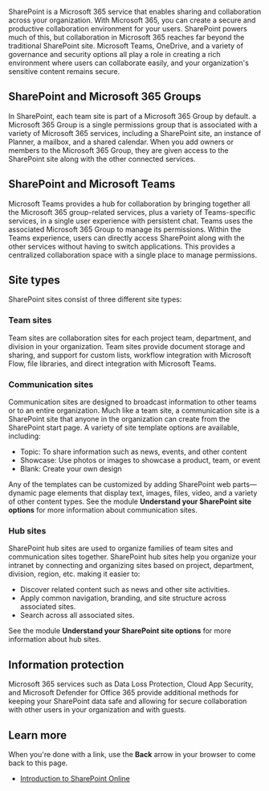 SharePoint is a Microsoft 365 service that enables sharing and collaboration across your organization. With Microsoft 365, you can create a secure and productive collaboration environment for your users. SharePoint powers much of this, but collaboration in Microsoft 365 reaches far beyond the traditional SharePoint site. Microsoft Teams, OneDrive, and a variety of governance and security options all play a role in creating a rich environment where users can collaborate easily, and your organization's sensitive content remains secure.

## SharePoint and Microsoft 365 Groups

In SharePoint, each team site is part of a Microsoft 365 Group by default. a Microsoft 365 Group is a single permissions group that is associated with a variety of Microsoft 365 services, including a SharePoint site, an instance of Planner, a mailbox, and a shared calendar. When you add owners or members to the Microsoft 365 Group, they are given access to the SharePoint site along with the other connected services.

## SharePoint and Microsoft Teams

Microsoft Teams provides a hub for collaboration by bringing together all the Microsoft 365 group-related services, plus a variety of Teams-specific services, in a single user experience with persistent chat. Teams uses the associated Microsoft 365 Group to manage its permissions. Within the Teams experience, users can directly access SharePoint along with the other services without having to switch applications. This provides a centralized collaboration space with a single place to manage permissions.

## Site types

SharePoint sites consist of three different site types:

### Team sites

Team sites are collaboration sites for each project team, department, and division in your organization. Team sites provide document storage and sharing, and support for custom lists, workflow integration with Microsoft Flow, file libraries, and direct integration with Microsoft Teams.

### Communication sites

Communication sites are designed to broadcast information to other teams or to an entire organization. Much like a team site, a communication site is a SharePoint site that anyone in the organization can create from the SharePoint start page.  A variety of site template options are available, including:

- Topic:   To share information such as news, events, and other content
- Showcase:  Use photos or images to showcase a product, team, or event
- Blank:  Create your own design

Any of the templates can be customized by adding SharePoint web parts—dynamic page elements that display text, images, files, video, and a variety of other content types. See the module **Understand your SharePoint site options** for more information about communication sites.

### Hub sites

SharePoint hub sites are used to organize families of team sites and communication sites together. SharePoint hub sites help you organize your intranet by connecting and organizing sites based on project, department, division, region, etc. making it easier to:

- Discover related content such as news and other site activities.
- Apply common navigation, branding, and site structure across associated sites.
- Search across all associated sites.

See the module **Understand your SharePoint site options** for more information about hub sites.

## Information protection

Microsoft 365 services such as Data Loss Protection, Cloud App Security, and Microsoft Defender for Office 365 provide additional methods for keeping your SharePoint data safe and allowing for secure collaboration with other users in your organization and with guests.

## Learn more

When you're done with a link, use the **Back** arrow in your browser to come back to this page.

- [Introduction to SharePoint Online](https://docs.microsoft.com/sharepoint/introduction)
